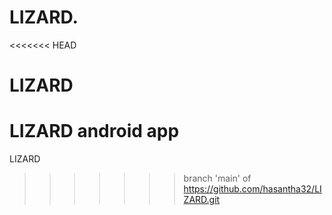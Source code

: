 # LIZARD.

<<<<<<< HEAD
# LIZARD
LIZARD android app
=======
LIZARD
>>>>>>> branch 'main' of https://github.com/hasantha32/LIZARD.git
